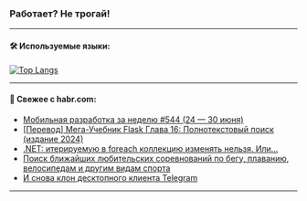 ### Работает? Не трогай!

---
<!--
#### 🛠️ Technical stack:

![Java](https://img.shields.io/badge/Java-informational?logo=Oracle&style=flat&logoColor=white&color=FF4500)
![Kotlin](https://img.shields.io/badge/Kotlin-informational?logo=Kotlin&style=flat&logoColor=white&color=774D97)
![TS](https://img.shields.io/badge/TypeScript-informational?logo=typeScript&style=flat&logoColor=black&color=017acc)
![Python](https://img.shields.io/badge/Python-informational?logo=Python&style=flat&logoColor=black&color=ffdd54) <br>
![Spring](https://img.shields.io/badge/Spring-informational?logo=Spring&style=flat&logoColor=white&color=6DB33F) 
![SpringBoot](https://img.shields.io/badge/SpringBoot-informational?logo=SpringBoot&style=flat&logoColor=white&color=6DB33F)
![Nest](https://img.shields.io/badge/NestJS-informational?logo=NestJS&style=flat&logoColor=white&color=E0234E) 
![NodeJS](https://img.shields.io/badge/NodeJS-informational?logo=node.js&style=flat&logoColor=white&color=70A760)<br>
![PostgreSQL](https://img.shields.io/badge/PostgreSQL-informational?logo=PostgreSQL&style=flat&logoColor=white&color=DAA520)
![MongoDB](https://img.shields.io/badge/MongoDB-informational?logo=MongoDB&style=flat&logoColor=white&color=870000)
![Apache](https://img.shields.io/badge/Apache-informational?logo=apache&style=flat&logoColor=white&color=f74e28)

___ 
-->

#### 🛠️ Используемые языки:

[![Top Langs](https://github-readme-stats-u2qms2cxw-advtsettinggmailcoms-projects.vercel.app/api/top-langs/?username=zloylis&langs_count=10&hide_title=true&title_color=e6edf3&size_weight=0.5&count_weight=0.5&layout=compact&hide_progress=true&hide_border=true&theme=dracula)](https://github.com/zloylis)

<!---


####  :octocat:&nbsp;&nbsp; Статистика:

![GitHub stats](https://github-readme-stats-u2qms2cxw-advtsettinggmailcoms-projects.vercel.app/api?username=zloylis&show_icons=true&hide_border=true&theme=dracula&title_color=e6edf3&include_all_commits=true&count_private=true&hide_rank=false&hide_title=true&rank_icon=github)
-->
---

#### 💬 Свежее с habr.com:

<!-- BLOG-POST-LIST:START -->
- [Мобильная разработка за неделю #544 &lpar;24 — 30 июня&rpar;](https://habr.com/ru/companies/productivity_inside/articles/825708/?utm_source=habrahabr&utm_medium=rss&utm_campaign=825708)
- [[Перевод] Мега-Учебник Flask Глава 16: Полнотекстовый поиск &lpar;издание 2024&rpar;](https://habr.com/ru/articles/819969/?utm_source=habrahabr&utm_medium=rss&utm_campaign=819969)
- [.NET: итерируемую в foreach коллекцию изменять нельзя. Или…](https://habr.com/ru/articles/825556/?utm_source=habrahabr&utm_medium=rss&utm_campaign=825556)
- [Поиск ближайших любительских соревнований по бегу, плаванию, велосипедам и другим видам спорта](https://habr.com/ru/articles/825508/?utm_source=habrahabr&utm_medium=rss&utm_campaign=825508)
- [И снова клон десктопного клиента Telegram](https://habr.com/ru/articles/825704/?utm_source=habrahabr&utm_medium=rss&utm_campaign=825704)
<!-- BLOG-POST-LIST:END -->

---
